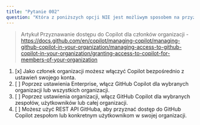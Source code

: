 ```yaml
---
title: "Pytanie 002"
question: "Która z poniższych opcji NIE jest możliwym sposobem na przyznanie dostępu do Copilot członkom organizacji?"
---
```


> Artykuł Przyznawanie dostępu do Copilot dla członków organizacji -https://docs.github.com/en/copilot/managing-copilot/managing-github-copilot-in-your-organization/managing-access-to-github-copilot-in-your-organization/granting-access-to-copilot-for-members-of-your-organization


1. [x] Jako członek organizacji możesz włączyć Copilot bezpośrednio z ustawień swojego konta.
1. [ ] Poprzez ustawienia Enterprise, włącz GitHub Copilot dla wybranych organizacji lub wszystkich organizacji.
1. [ ] Poprzez ustawienia organizacji, włącz GitHub Copilot dla wybranych zespołów, użytkowników lub całej organizacji.
1. [ ] Możesz użyć REST API GitHuba, aby przyznać dostęp do GitHub Copilot zespołom lub konkretnym użytkownikom w swojej organizacji.
